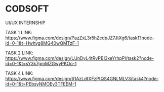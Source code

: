 # CODSOFT

UI/UX INTERNSHIP

TASK 1 LINK:
https://www.figma.com/design/PazZxL3r5hZcdpJZ7JtXg6/task1?node-id=0-1&t=Hwhvg8MG40wQMTzF-1


TASK 2 LINK:
https://www.figma.com/design/UJnDyL4tRvPBI3xeYrhpPI/task2?node-id=0-1&t=sY3k7gmMZGwyPKOo-1


TASK 4 LINK:
https://www.figma.com/design/61AzLdtXFzPtQS4GNLMLV3/task4?node-id=0-1&t=PEbsyNMOEy3TFEEM-1
